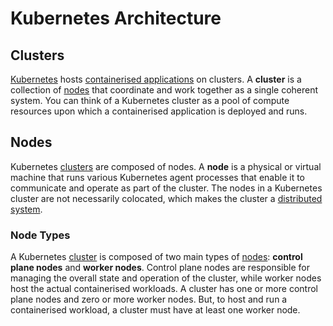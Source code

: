 
# Kubernetes Architecture

## Clusters

[Kubernetes](../what-is-kubernetes) hosts [containerised applications](../../concepts/containerised-application) on 
clusters. 
A **cluster** is a collection of [nodes](#nodes) that coordinate and work together as a single coherent system.
You can think of a Kubernetes cluster as a pool of compute resources upon which a containerised application is deployed 
and runs.

## Nodes

Kubernetes [clusters](#clusters) are composed of nodes. A **node** is a physical or virtual machine that runs various 
Kubernetes agent processes that enable it to communicate and operate as part of the cluster. The nodes in a Kubernetes 
cluster are not necessarily colocated, which makes the cluster a [distributed system](../../concepts/distributed-system).

### Node Types

A Kubernetes [cluster](#clusters) is composed of two main types of [nodes](#nodes): 
**control plane nodes** and **worker nodes**.
Control plane nodes are responsible for managing the overall state and operation of the cluster, while worker nodes
host the actual containerised workloads.
A cluster has one or more control plane nodes and zero or more worker nodes. 
But, to host and run a containerised workload, a cluster must have at least one worker node.
